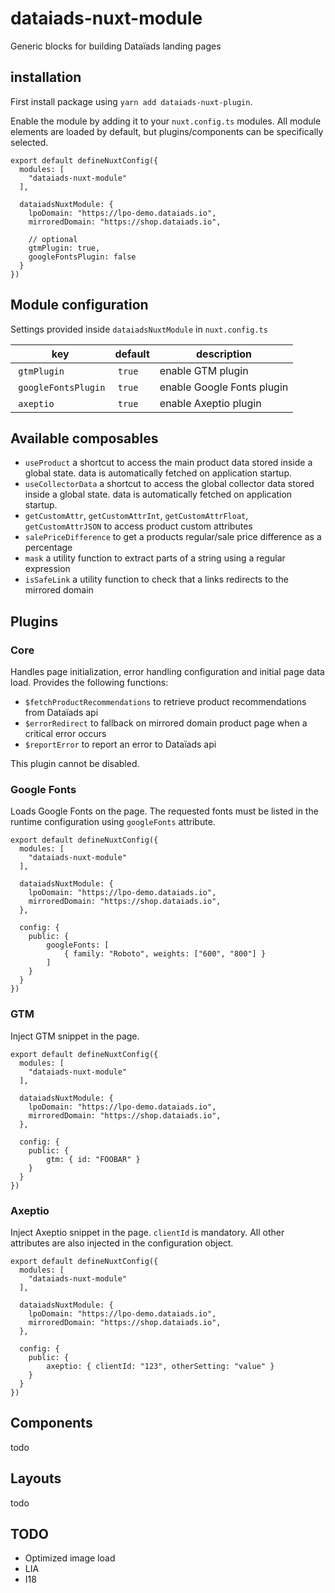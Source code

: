# dataiads-nuxt-module

Generic blocks for building Dataïads landing pages

## installation
First install package using `yarn add dataiads-nuxt-plugin`.

Enable the module by adding it to your `nuxt.config.ts` modules. All module elements are loaded by default, but plugins/components can be specifically selected.
```
export default defineNuxtConfig({
  modules: [
    "dataiads-nuxt-module"
  ],

  dataiadsNuxtModule: {
    lpoDomain: "https://lpo-demo.dataiads.io",
    mirroredDomain: "https://shop.dataiads.io",

    // optional
    gtmPlugin: true,
    googleFontsPlugin: false
  }
})
```

## Module configuration
Settings provided inside `dataiadsNuxtModule` in `nuxt.config.ts`

|key|default|description
| - | - | - |
| `gtmPlugin` | `true` | enable GTM plugin
| `googleFontsPlugin` | `true` | enable Google Fonts plugin
| `axeptio` | `true` | enable Axeptio plugin


## Available composables
* `useProduct` a shortcut to access the main product data stored inside a global state. data is automatically fetched on application startup.
* `useCollectorData` a shortcut to access the global collector data stored inside a global state. data is automatically fetched on application startup.
* `getCustomAttr`, `getCustomAttrInt`, `getCustomAttrFloat`, `getCustomAttrJSON` to access product custom attributes
* `salePriceDifference` to get a products regular/sale price difference as a percentage
* `mask` a utility function to extract parts of a string using a regular expression
* `isSafeLink` a utility function to check that a links redirects to the mirrored domain


## Plugins
### Core
Handles page initialization, error handling configuration and initial page data load.
Provides the following functions:
* `$fetchProductRecommendations` to retrieve product recommendations from Dataïads api
* `$errorRedirect` to fallback on mirrored domain product page when a critical error occurs
* `$reportError` to report an error to Dataïads api

This plugin cannot be disabled.

### Google Fonts
Loads Google Fonts on the page. The requested fonts must be listed in the runtime configuration using `googleFonts` attribute.
```
export default defineNuxtConfig({
  modules: [
    "dataiads-nuxt-module"
  ],

  dataiadsNuxtModule: {
    lpoDomain: "https://lpo-demo.dataiads.io",
    mirroredDomain: "https://shop.dataiads.io",
  },

  config: {
    public: {
        googleFonts: [
            { family: "Roboto", weights: ["600", "800"] }
        ]
    }
  }
})
```

### GTM
Inject GTM snippet in the page.
```
export default defineNuxtConfig({
  modules: [
    "dataiads-nuxt-module"
  ],

  dataiadsNuxtModule: {
    lpoDomain: "https://lpo-demo.dataiads.io",
    mirroredDomain: "https://shop.dataiads.io",
  },

  config: {
    public: {
        gtm: { id: "FOOBAR" }
    }
  }
})
```

### Axeptio
Inject Axeptio snippet in the page. `clientId` is mandatory. All other attributes are also injected in the configuration object.

```
export default defineNuxtConfig({
  modules: [
    "dataiads-nuxt-module"
  ],

  dataiadsNuxtModule: {
    lpoDomain: "https://lpo-demo.dataiads.io",
    mirroredDomain: "https://shop.dataiads.io",
  },

  config: {
    public: {
        axeptio: { clientId: "123", otherSetting: "value" }
    }
  }
})
```

## Components
todo

## Layouts
todo

## TODO
* Optimized image load
* LIA
* I18
